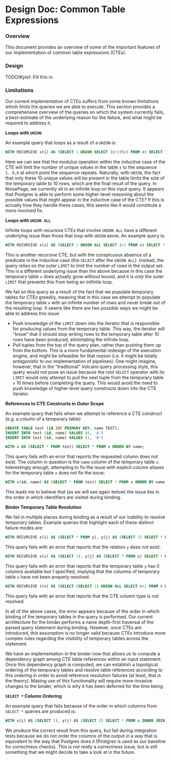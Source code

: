# Design Doc: Common Table Expressions

### Overview

This document provides an overview of some of the important features of our implementation of common table expressions (CTEs).

### Design

TODO(Kyle): Fill this in.

### Limitations

Our current implementation of CTEs suffers from some known limitations which limits the queries we are able to execute. This section provides a comprehensive overview of the queries on which the system currently fails, a best-estimate of the underlying reason for the failure, and what might be required to address it.

**Loops with `UNION`**

An example query that loops as a result of a `UNION` is:

```SQL
WITH RECURSIVE x(i) AS (SELECT 1 UNION SELECT (i+1)%10 FROM x) SELECT i FROM x LIMIT 20;
```

Here we can see that the modulus operation within the inductive case of the CTE will limit the number of unique values in the table `x` to the sequence `1..9,0` at which point the sequence repeats. Naturally, with `UNION`, the fact that only these 10 unique values will be present in the table limits the size of the temporary table to 10 rows, which are the final result of the query. In NoisePage, we currently sit in an infinite loop on this input query. It appears that Postgres is able to perform some higher-level reasoning about the possible values that might appear in the inductive case of the CTE? If this is actually how they handle these cases, this seems like it would constitute a more-involved fix.

**Loops with `UNION ALL`**

Infinite loops with recursive CTEs that involve `UNION ALL` have a different underlying issue than those that loop with `UNION` alone. An example query is:

```SQL
WITH RECURSIVE x(i) AS (SELECT 1 UNION ALL SELECT i+1 FROM x) SELECT * FROM x LIMIT 10;
```

This is another recursive CTE, but with the conspicuous absence of a predicate in the inductive case (the `SELECT` after the `UNION ALL`). Instead, the query relies on the outer `LIMIT` to limit the number of rows in the output set. This is a different underlying issue than the above because in this case the temporary table `x` does actually grow without bound, and it is _only_ the outer `LIMIT` that prevents this from being an inifinite loop.

We fail on this query as a result of the fact that we populate temporary tables for CTEs greedily, meaning that in this case we attempt to populate the temporary table `x` with an infinite number of rows and never break out of the resulting loop. It seems like there are two possible ways we might be able to address this issue:

- Push knowledge of the `LIMIT` _down_ into the iterator that is responsible for producing values from the temporary table. This way, the iterator will "know" that it should stop writing rows to the temporary table after 10 rows have been produced, elimintating the infinite loop.
- Pull tuples from the top of the query plan, rather than pushing them up from the bottom. This is a more fundamental redesign of the execution engine, and might be infeasible for that reason (i.e. it might be totally antagonistic to our implementation of pipelines). One might imagine, however, that in the "traditional" Volcano query processing style, this query would not pose an issue because the root `SELECT` operator with its `LIMIT` would only attempt to pull the next tuple from the temporary table `x` 10 times before completing the query. This would avoid the need to push knowledge of higher-level query constructs down into the CTE iterator.

**References to CTE Constructs in Outer Scope**

An example query that fails when we attempt to reference a CTE construct (e.g. a column of a temporary table)

```SQL
CREATE TABLE test (id INT PRIMARY KEY, name TEXT);
INSERT INTO test (id, name) VALUES (0, 'A')
INSERT INTO test (id, name) VALUES (1, 'B')

WITH x AS (SELECT * FROM test) SELECT * FROM x ORDER BY name;
```

This query fails with an error that reports the requested column does not exist. The column in question is the `name` column of the temporary table `x`. Interestingly enough, attempting to fix the issue with explicit column aliases for the temporary table `x` does not fix the issue:

```SQL
WITH x(id, name) AS (SELECT * FROM test) SELECT * FROM x ORDER BY name;
```

This leads me to believe that (as we will see again below) the issue lies in the order in which identifiers are visited during binding.

**Binder Temporary Table Resolution**

We fail in multiple places during binding as a result of our inability to resolve temporary tables. Example queries that highlight each of these distinct failure modes are:

```SQL
WITH RECURSIVE x(i) AS (SELECT * FROM y), y(j) AS (SELECT 1) SELECT * FROM x;
```

This query fails with an error that reports that the relation `y` does not exist.

```SQL
WITH RECURSIVE x(i) AS (SELECT 1), y(j) AS (SELECT * FROM x) SELECT * FROM y;
```

This query fails with an error that reports that the temporary table `y` has 0 columns available but 1 specified, implying that the columns of temporary table `x` have not been properly resolved.

```SQL
WITH RECURSIVE t(n) AS (SELECT (SELECT 1) UNION ALL SELECT n+1 FROM t WHERE n < 5) SELECT * FROM t;
```

This query fails with an error that reports that the CTE column type is not resolved.

In all of the above cases, the error appears because of the order in which binding of the temporary tables in the query is performed. Our current architecture for the binder performs a naive depth-first traversal of the parsed query statement during binding. However, once CTEs are introduced, this assumption is no longer valid because CTEs introduce more complex rules regarding the visibility of temporary tables across the statement.

We have an implementation in the binder now that allows us to compute a dependency graph among CTE table references within an input statement. Once this dependency graph is computed, we can establish a topoligical ordering of the temporary tables and resolve table references according to this ordering in order to avoid reference resolution failures (at least, that is the theory). Making use of this functionality will require more-invasive changes to the binder, which is why it has been deferred for the time being.

**`SELECT *` Column Ordering**

An example query that fails because of the order in which columns from `SELECT *` queries are produced is:

```SQL
WITH x(i) AS (SELECT 1), y(j) AS (SELECT 2) SELECT * FROM x INNER JOIN y ON x.i+1 = y.j;
```

We produce the correct result from this query, but fail during integration tests because we do not order the columns of the output in a way that is equivalent to the way that Postgres does it (Postgres is used as our baseline for correctness checks). This is not _really_ a correctness issue, but is still something that we might decide to take a look at in the future.
